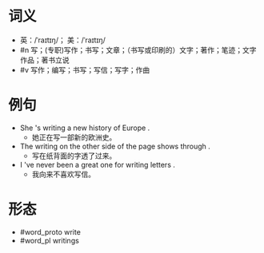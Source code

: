 # 词义
- 英：/ˈraɪtɪŋ/； 美：/ˈraɪtɪŋ/
- #n 写；(专职)写作；书写；文章；（书写或印刷的）文字；著作；笔迹；文字作品；著书立说
- #v 写作；编写；书写；写信；写字；作曲
# 例句
- She 's writing a new history of Europe .
	- 她正在写一部新的欧洲史。
- The writing on the other side of the page shows through .
	- 写在纸背面的字透了过来。
- I 've never been a great one for writing letters .
	- 我向来不喜欢写信。
# 形态
- #word_proto write
- #word_pl writings
